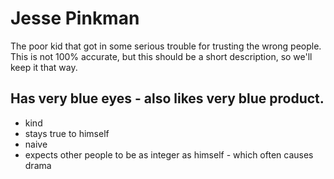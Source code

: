 # Jesse Pinkman

The poor kid that got in some serious trouble for trusting the wrong people. This is not 100% accurate, but this should be a short description, so we'll keep it that way.

## Has very blue eyes - also likes very blue product.

* kind
* stays true to himself
* naive
* expects other people to be as integer as himself - which often causes drama
